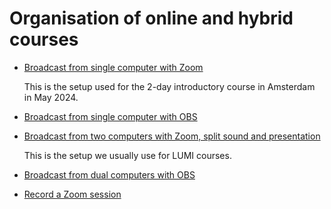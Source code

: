 # Organisation of online and hybrid courses

-   [Broadcast from single computer with Zoom](01_Single_computer_Zoom.md)

    This is the setup used for the 2-day introductory course in Amsterdam in May 2024.

-   [Broadcast from single computer with OBS](02_Single_computer_OBS.md)

-   [Broadcast from two computers with Zoom, split sound and presentation](03_Dual_computers_split_Zoom.md)

    This is the setup we usually use for LUMI courses.

-   [Broadcast from dual computers with OBS](04_Dual_computers_OBS.md)  


-   [Record a Zoom session](05_Record.md)
